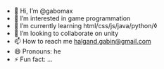- 👋 Hi, I’m @gabomax
- 👀 I’m interested in game programmation
- 🌱 I’m currently learning html/css/js/java/python/◊
- 💞️ I’m looking to collaborate on unity
- 📫 How to reach me halgand.gabin@gmail.com
- 😄 Pronouns: he
- ⚡ Fun fact: ...

<!---
gabomax/gabomax is a ✨ special ✨ repository because its `README.md` (this file) appears on your GitHub profile.
You can click the Preview link to take a look at your changes.
--->
